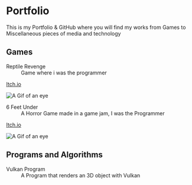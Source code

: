 # Portfolio

This is my Portfolio & GitHub where you will find my works from Games to Miscellaneous pieces of media and technology


## Games

<dl>
<dt>Reptile Revenge</dt>
<dd>Game where i was the programmer</dd>
    
[Itch.io](https://stadingames.itch.io/reptile-revenge)
    
    
![A Gif of an eye](https://img.itch.zone/aW1nLzYxMTQwNTcucG5n/315x250%23c/WWpHPs.png "Reptile Revenge")
    
    
<dt>6 Feet Under</dt>
<dd>A Horror Game made in a game jam, I was the Programmer</dd>
    
[Itch.io](https://count-x.itch.io/6-feet-under)
    
![A Gif of an eye](https://img.itch.zone/aW1nLzEwNDQyMzc3LmpwZw==/315x250%23c/nK60D3.jpg "6 Feet Under")
    
    
</dl>


## Programs and Algorithms

<dl>
<dt>Vulkan Program</dt>
<dd>A Program that renders an 3D object with Vulkan</dd>
</dl>
